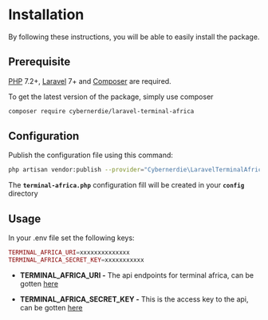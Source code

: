 # Installation

By following these instructions, you will be able to easily install the package.

## Prerequisite
[PHP](https://php.net) 7.2+, [Laravel](https://laravel.com) 7+ and [Composer](https://getcomposer.org) are required.

To get the latest version of the package, simply use composer

```bash
composer require cybernerdie/laravel-terminal-africa
```

## Configuration

Publish the configuration file using this command:

```bash
php artisan vendor:publish --provider="Cybernerdie\LaravelTerminalAfrica\LaravelTerminalAfricaServiceProvider"
```

The **`terminal-africa.php`** configuration fill will be created in your **`config`** directory

## Usage

In your .env file set the following keys:

```php
TERMINAL_AFRICA_URI=xxxxxxxxxxxxxx
TERMINAL_AFRICA_SECRET_KEY=xxxxxxxxxxx
```

* **TERMINAL_AFRICA_URI -** The api endpoints for terminal africa, can be gotten [here](https://docs.terminal.africa/tship/authentication)

* **TERMINAL_AFRICA_SECRET_KEY -** This is the access key to the api, can be gotten [here](https://app.terminal.africa/)

